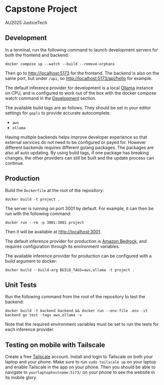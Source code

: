 # Capstone Project

AU2025 JusticeTech

## Development

In a terminal, run the following command to launch development servers for both the frontend and backend:

```
docker compose up --watch --build --remove-orphans
```

Then go to [http://localhost:5173](http://localhost:5173) for the frontend.
The backend is also on the same port, but under `/api`, so [http://localhost:5173/api/hello](http://localhost:5173/api/hello) for example.

The default inference provider for development is a local [Ollama](https://ollama.com) instance on CPU, and is configured to work out of the box with the docker compose watch command in the [Development](#development) section.

The available build tags are as follows.
They should be set in your editor settings for `gopls` to provide accurate autocomplete.

- `aws`
- `ollama`

Having multiple backends helps improve developer experience so that external services do not need to be configured or payed for.
However different backends requires different golang packages.
The packages are also all auto updating.
By using build tags, if one package has breaking changes, the other providers can still be built and the update process can continue.

## Production

Build the `Dockerfile` at the root of the repository:

```
docker build -t project .
```

The server is running on port 3001 by default.
For example, it can then be run with the following command:

```
docker run --rm -p 3001:3001 project
```

Then it will be available at [http://localhost:3001](http://localhost:3001).

The default inference provider for production is [Amazon Bedrock](https://aws.amazon.com/bedrock), and requires configuration through its environment variables.

The available inference provider for production can be configured with a build argument to docker:

```
docker build --build-arg BUILD_TAGS=aws,ollama -t project .
```

## Unit Tests

Run the following command from the root of the repository to test the backend:

```
docker build -t backend backend && docker run --env-file .env -it backend go test -tags aws,ollama -v
```

Note that the required environment variables must be set to run the tests for each inference provider.

## Testing on mobile with Tailscale

Create a free [Tailscale](https://tailscale.com/) account.
Install and login to Tailscale on both your laptop and your phone.
Make sure to run `sudo tailscale up` on your laptop and enable
Tailscale in the app on your phone.
Then you should be able to navigate to `yourlaptophostname:5173/` on your phone to see the website in its mobile glory.
